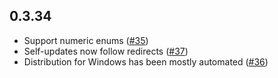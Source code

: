 ## 0.3.34

- Support numeric enums ([#35](https://github.com/reproto/reproto/pull/35))
- Self-updates now follow redirects ([#37](https://github.com/reproto/reproto/pull/37))
- Distribution for Windows has been mostly automated ([#36](https://github.com/reproto/reproto/pull/36))
